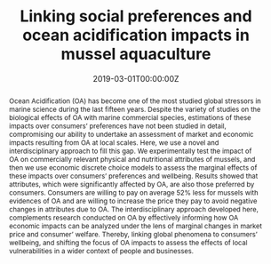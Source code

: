 ---
abstract: Ocean Acidification (OA) has become one of the most studied global stressors in marine science during the last fifteen years. Despite the variety of studies on the biological effects of OA with marine commercial species, estimations of these impacts over consumers’ preferences have not been studied in detail, compromising our ability to undertake an assessment of market and economic impacts resulting from OA at local scales. Here, we use a novel and interdisciplinary approach to fill this gap. We experimentally test the impact of OA on commercially relevant physical and nutritional attributes of mussels, and then we use economic discrete choice models to assess the marginal effects of these impacts over consumers’ preferences and wellbeing. Results showed that attributes, which were significantly affected by OA, are also those preferred by consumers. Consumers are willing to pay on average 52% less for mussels with evidences of OA and are willing to increase the price they pay to avoid negative changes in attributes due to OA. The interdisciplinary approach developed here, complements research conducted on OA by effectively informing how OA economic impacts can be analyzed under the lens of marginal changes in market price and consumer’ welfare. Thereby, linking global phenomena to consumers’ wellbeing, and shifting the focus of OA impacts to assess the effects of local vulnerabilities in a wider context of people and businesses.
authors:
- Valeska San Martin
- Stefan Gelcich
- Felipe Vasquez Lavin
- Roberto Ponce Oliva
- admin
- Nelson Lagos
- Silvana Birchenough
- Cristian Vargas
date: "2019-03-01T00:00:00Z"
doi: "10.1038/s41598-019-41104-5"
featured: false
image:
  caption: 'Image credit: [**Unsplash**](https://www.visionmaritima.com.uy/wp-content/uploads/2017/02/miticultura.jpg)'
  focal_point: ""
  preview_only: false
projects: []
publication: '*Scientific Reports, 9*'
publication_short: ""
publication_types:
- "2"
publishDate: "2019-03-01T00:00:00Z"
slides:
summary: Lorem ipsum dolor sit amet, consectetur adipiscing elit. Duis posuere tellus
  ac convallis placerat. Proin tincidunt magna sed ex sollicitudin condimentum.
tags:
- Ocean Acidification
- Mussels Aquaculture
- Socioecological Systems
title: Linking social preferences and ocean acidification impacts in mussel aquaculture
url_code: ""
url_dataset: ""
url_pdf: ""
url_poster: ""
url_project: ""
url_slides: ""
url_source: ""
url_video: ""
---